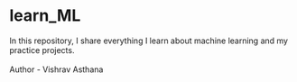 # learn_ML
In this repository, I share everything I learn about machine learning and my practice projects.
<br><br>
Author - Vishrav Asthana
